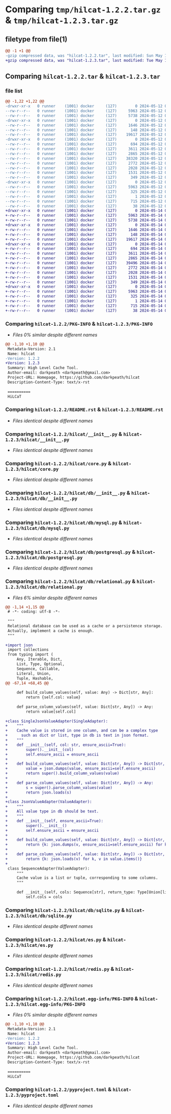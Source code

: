 # Comparing `tmp/hilcat-1.2.2.tar.gz` & `tmp/hilcat-1.2.3.tar.gz`

## filetype from file(1)

```diff
@@ -1 +1 @@
-gzip compressed data, was "hilcat-1.2.2.tar", last modified: Sun May 12 06:14:47 2024, max compression
+gzip compressed data, was "hilcat-1.2.3.tar", last modified: Tue May 14 09:54:42 2024, max compression
```

## Comparing `hilcat-1.2.2.tar` & `hilcat-1.2.3.tar`

### file list

```diff
@@ -1,22 +1,22 @@
-drwxr-xr-x   0 runner    (1001) docker     (127)        0 2024-05-12 06:14:47.194262 hilcat-1.2.2/
--rw-r--r--   0 runner    (1001) docker     (127)     5963 2024-05-12 06:14:47.194262 hilcat-1.2.2/PKG-INFO
--rw-r--r--   0 runner    (1001) docker     (127)     5738 2024-05-12 06:14:34.000000 hilcat-1.2.2/README.rst
-drwxr-xr-x   0 runner    (1001) docker     (127)        0 2024-05-12 06:14:47.190262 hilcat-1.2.2/hilcat/
--rw-r--r--   0 runner    (1001) docker     (127)     1646 2024-05-12 06:14:34.000000 hilcat-1.2.2/hilcat/__init__.py
--rw-r--r--   0 runner    (1001) docker     (127)      148 2024-05-12 06:14:47.000000 hilcat-1.2.2/hilcat/_dist_ver.py
--rw-r--r--   0 runner    (1001) docker     (127)    19617 2024-05-12 06:14:34.000000 hilcat-1.2.2/hilcat/core.py
-drwxr-xr-x   0 runner    (1001) docker     (127)        0 2024-05-12 06:14:47.194262 hilcat-1.2.2/hilcat/db/
--rw-r--r--   0 runner    (1001) docker     (127)      694 2024-05-12 06:14:34.000000 hilcat-1.2.2/hilcat/db/__init__.py
--rw-r--r--   0 runner    (1001) docker     (127)     3611 2024-05-12 06:14:34.000000 hilcat-1.2.2/hilcat/db/mysql.py
--rw-r--r--   0 runner    (1001) docker     (127)     2865 2024-05-12 06:14:34.000000 hilcat-1.2.2/hilcat/db/postgresql.py
--rw-r--r--   0 runner    (1001) docker     (127)    38320 2024-05-12 06:14:34.000000 hilcat-1.2.2/hilcat/db/relational.py
--rw-r--r--   0 runner    (1001) docker     (127)     2772 2024-05-12 06:14:34.000000 hilcat-1.2.2/hilcat/db/sqlite.py
--rw-r--r--   0 runner    (1001) docker     (127)     2028 2024-05-12 06:14:34.000000 hilcat-1.2.2/hilcat/es.py
--rw-r--r--   0 runner    (1001) docker     (127)     1531 2024-05-12 06:14:34.000000 hilcat-1.2.2/hilcat/redis.py
--rw-r--r--   0 runner    (1001) docker     (127)      349 2024-05-12 06:14:34.000000 hilcat-1.2.2/hilcat/version.py
-drwxr-xr-x   0 runner    (1001) docker     (127)        0 2024-05-12 06:14:47.194262 hilcat-1.2.2/hilcat.egg-info/
--rw-r--r--   0 runner    (1001) docker     (127)     5963 2024-05-12 06:14:47.000000 hilcat-1.2.2/hilcat.egg-info/PKG-INFO
--rw-r--r--   0 runner    (1001) docker     (127)      325 2024-05-12 06:14:47.000000 hilcat-1.2.2/hilcat.egg-info/SOURCES.txt
--rw-r--r--   0 runner    (1001) docker     (127)        1 2024-05-12 06:14:47.000000 hilcat-1.2.2/hilcat.egg-info/dependency_links.txt
--rw-r--r--   0 runner    (1001) docker     (127)      715 2024-05-12 06:14:34.000000 hilcat-1.2.2/pyproject.toml
--rw-r--r--   0 runner    (1001) docker     (127)       38 2024-05-12 06:14:47.194262 hilcat-1.2.2/setup.cfg
+drwxr-xr-x   0 runner    (1001) docker     (127)        0 2024-05-14 09:54:42.458405 hilcat-1.2.3/
+-rw-r--r--   0 runner    (1001) docker     (127)     5963 2024-05-14 09:54:42.458405 hilcat-1.2.3/PKG-INFO
+-rw-r--r--   0 runner    (1001) docker     (127)     5738 2024-05-14 09:54:34.000000 hilcat-1.2.3/README.rst
+drwxr-xr-x   0 runner    (1001) docker     (127)        0 2024-05-14 09:54:42.458405 hilcat-1.2.3/hilcat/
+-rw-r--r--   0 runner    (1001) docker     (127)     1646 2024-05-14 09:54:34.000000 hilcat-1.2.3/hilcat/__init__.py
+-rw-r--r--   0 runner    (1001) docker     (127)      148 2024-05-14 09:54:42.000000 hilcat-1.2.3/hilcat/_dist_ver.py
+-rw-r--r--   0 runner    (1001) docker     (127)    19617 2024-05-14 09:54:34.000000 hilcat-1.2.3/hilcat/core.py
+drwxr-xr-x   0 runner    (1001) docker     (127)        0 2024-05-14 09:54:42.458405 hilcat-1.2.3/hilcat/db/
+-rw-r--r--   0 runner    (1001) docker     (127)      694 2024-05-14 09:54:34.000000 hilcat-1.2.3/hilcat/db/__init__.py
+-rw-r--r--   0 runner    (1001) docker     (127)     3611 2024-05-14 09:54:34.000000 hilcat-1.2.3/hilcat/db/mysql.py
+-rw-r--r--   0 runner    (1001) docker     (127)     2865 2024-05-14 09:54:34.000000 hilcat-1.2.3/hilcat/db/postgresql.py
+-rw-r--r--   0 runner    (1001) docker     (127)    39496 2024-05-14 09:54:34.000000 hilcat-1.2.3/hilcat/db/relational.py
+-rw-r--r--   0 runner    (1001) docker     (127)     2772 2024-05-14 09:54:34.000000 hilcat-1.2.3/hilcat/db/sqlite.py
+-rw-r--r--   0 runner    (1001) docker     (127)     2028 2024-05-14 09:54:34.000000 hilcat-1.2.3/hilcat/es.py
+-rw-r--r--   0 runner    (1001) docker     (127)     1531 2024-05-14 09:54:34.000000 hilcat-1.2.3/hilcat/redis.py
+-rw-r--r--   0 runner    (1001) docker     (127)      349 2024-05-14 09:54:34.000000 hilcat-1.2.3/hilcat/version.py
+drwxr-xr-x   0 runner    (1001) docker     (127)        0 2024-05-14 09:54:42.458405 hilcat-1.2.3/hilcat.egg-info/
+-rw-r--r--   0 runner    (1001) docker     (127)     5963 2024-05-14 09:54:42.000000 hilcat-1.2.3/hilcat.egg-info/PKG-INFO
+-rw-r--r--   0 runner    (1001) docker     (127)      325 2024-05-14 09:54:42.000000 hilcat-1.2.3/hilcat.egg-info/SOURCES.txt
+-rw-r--r--   0 runner    (1001) docker     (127)        1 2024-05-14 09:54:42.000000 hilcat-1.2.3/hilcat.egg-info/dependency_links.txt
+-rw-r--r--   0 runner    (1001) docker     (127)      715 2024-05-14 09:54:34.000000 hilcat-1.2.3/pyproject.toml
+-rw-r--r--   0 runner    (1001) docker     (127)       38 2024-05-14 09:54:42.458405 hilcat-1.2.3/setup.cfg
```

### Comparing `hilcat-1.2.2/PKG-INFO` & `hilcat-1.2.3/PKG-INFO`

 * *Files 0% similar despite different names*

```diff
@@ -1,10 +1,10 @@
 Metadata-Version: 2.1
 Name: hilcat
-Version: 1.2.2
+Version: 1.2.3
 Summary: High Level Cache Tool.
 Author-email: darkpeath <darkpeath@gmail.com>
 Project-URL: Homepage, https://github.com/darkpeath/hilcat
 Description-Content-Type: text/x-rst
 
 ==========
 HiLCaT
```

### Comparing `hilcat-1.2.2/README.rst` & `hilcat-1.2.3/README.rst`

 * *Files identical despite different names*

### Comparing `hilcat-1.2.2/hilcat/__init__.py` & `hilcat-1.2.3/hilcat/__init__.py`

 * *Files identical despite different names*

### Comparing `hilcat-1.2.2/hilcat/core.py` & `hilcat-1.2.3/hilcat/core.py`

 * *Files identical despite different names*

### Comparing `hilcat-1.2.2/hilcat/db/__init__.py` & `hilcat-1.2.3/hilcat/db/__init__.py`

 * *Files identical despite different names*

### Comparing `hilcat-1.2.2/hilcat/db/mysql.py` & `hilcat-1.2.3/hilcat/db/mysql.py`

 * *Files identical despite different names*

### Comparing `hilcat-1.2.2/hilcat/db/postgresql.py` & `hilcat-1.2.3/hilcat/db/postgresql.py`

 * *Files identical despite different names*

### Comparing `hilcat-1.2.2/hilcat/db/relational.py` & `hilcat-1.2.3/hilcat/db/relational.py`

 * *Files 6% similar despite different names*

```diff
@@ -1,14 +1,15 @@
 # -*- coding: utf-8 -*-
 
 """
 Relational database can be used as a cache or a persistence storage.
 Actually, implement a cache is enough.
 """
 
+import json
 import collections
 from typing import (
     Any, Iterable, Dict,
     List, Type, Optional,
     Sequence, Callable,
     Literal, Union,
     Tuple, Hashable,
@@ -67,14 +68,45 @@
 
     def build_column_values(self, value: Any) -> Dict[str, Any]:
         return {self.col: value}
 
     def parse_column_values(self, value: Dict[str, Any]) -> Any:
         return value[self.col]
 
+class SingleJsonValueAdapter(SingleAdapter):
+    """
+    Cache value is stored in one column, and can be a complex type
+      such as dict or list, type in db is text in json format.
+    """
+    def __init__(self, col: str, ensure_ascii=True):
+        super().__init__(col)
+        self.ensure_ascii = ensure_ascii
+
+    def build_column_values(self, value: Dict[str, Any]) -> Dict[str, Any]:
+        value = json.dumps(value, ensure_ascii=self.ensure_ascii)
+        return super().build_column_values(value)
+
+    def parse_column_values(self, value: Dict[str, Any]) -> Any:
+        s = super().parse_column_values(value)
+        return json.loads(s)
+
+class JsonValueAdapter(ValueAdapter):
+    """
+    All value type in db should be text.
+    """
+    def __init__(self, ensure_ascii=True):
+        super().__init__()
+        self.ensure_ascii = ensure_ascii
+
+    def build_column_values(self, value: Dict[str, Any]) -> Dict[str, Any]:
+        return {k: json.dumps(v, ensure_ascii=self.ensure_ascii) for k, v in value.items()}
+
+    def parse_column_values(self, value: Dict[str, Any]) -> Dict[str, Any]:
+        return {k: json.loads(v) for k, v in value.items()}
+
 class SequenceAdapter(ValueAdapter):
     """
     Cache value is a list or tuple, corresponding to some columns.
     """
 
     def __init__(self, cols: Sequence[str], return_type: Type[Union[list, tuple]] = tuple):
         self.cols = cols
```

### Comparing `hilcat-1.2.2/hilcat/db/sqlite.py` & `hilcat-1.2.3/hilcat/db/sqlite.py`

 * *Files identical despite different names*

### Comparing `hilcat-1.2.2/hilcat/es.py` & `hilcat-1.2.3/hilcat/es.py`

 * *Files identical despite different names*

### Comparing `hilcat-1.2.2/hilcat/redis.py` & `hilcat-1.2.3/hilcat/redis.py`

 * *Files identical despite different names*

### Comparing `hilcat-1.2.2/hilcat.egg-info/PKG-INFO` & `hilcat-1.2.3/hilcat.egg-info/PKG-INFO`

 * *Files 0% similar despite different names*

```diff
@@ -1,10 +1,10 @@
 Metadata-Version: 2.1
 Name: hilcat
-Version: 1.2.2
+Version: 1.2.3
 Summary: High Level Cache Tool.
 Author-email: darkpeath <darkpeath@gmail.com>
 Project-URL: Homepage, https://github.com/darkpeath/hilcat
 Description-Content-Type: text/x-rst
 
 ==========
 HiLCaT
```

### Comparing `hilcat-1.2.2/pyproject.toml` & `hilcat-1.2.3/pyproject.toml`

 * *Files identical despite different names*

